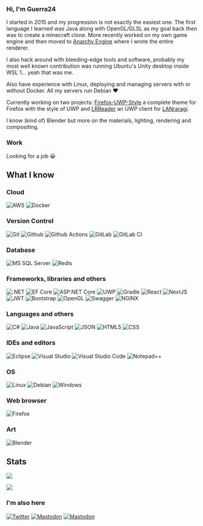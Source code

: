 ### Hi, I'm Guerra24

I started in 2015 and my progression is not exactly the easiest one. The first language I learned was Java along with OpenGL/GLSL as my goal back then was to create a minecraft clone. More recently worked on my own game engine and then moved to [Anarchy Engine](https://github.com/orange451/AnarchyEngine) where I wrote the entire renderer.

I also hack around with bleeding-edge tools and software, probably my most well known contribution was running Ubuntu's Unity desktop inside WSL 1... yeah that was me.

Also have experience with Linux, deploying and managing servers with or without Docker. All my servers run Debian ♥ 

Currently working on two projects: [Firefox-UWP-Style](https://github.com/Guerra24/Firefox-UWP-Style) a complete theme for Firefox with the style of UWP and [LRReader](https://github.com/Guerra24/LRReader) an UWP client for [LANraragi](https://github.com/Difegue/LANraragi).

I know (kind of) Blender but more on the materials, lighting, rendering and compositing.

### Work

Looking for a job 😀

## What I know

<h3 align="left">Cloud</h3>
<p align="left">
  <img src="https://img.shields.io/badge/Amazon_Web_Services-FF9900?style=flat&logo=amazonaws&logoColor=white" alt="AWS" />
  <img src="https://img.shields.io/badge/Docker-2CA5E0?style=flat&logo=docker&logoColor=white" alt="Docker" />
</p>
<h3 align="left">Version Control</h3>
<p align="left">
  <img src="https://img.shields.io/badge/Git-%23F05033.svg?style=flat&logo=git&logoColor=white" alt="Git" />
  <img src="https://img.shields.io/badge/GitHub-100000?style=flat&logo=github&logoColor=white" alt="Github" />
  <img src="https://img.shields.io/badge/GitHub_Actions-2088FF?style=flat&logo=github-actions&logoColor=white" alt="Github Actions" />
  <img src="https://img.shields.io/badge/GitLab-330F63?style=flat&logo=gitlab&logoColor=white" alt="GitLab" />
  <img src="https://img.shields.io/badge/GitLab%20CI-%23181717.svg?style=flat&logo=gitlab&logoColor=white" alt="GitLab CI" />
</p>
<h3 align="left">Database</h3>
<p align="left">
  <img src="https://img.shields.io/badge/MS%20SQL%20Server-CC2927?style=flat&logo=microsoft%20sql%20server&logoColor=white" alt="MS SQL Server" />
  <img src="https://img.shields.io/badge/Redis-%23DD0031.svg?&style=flat&logo=redis&logoColor=white" alt="Redis" />
</p>
<h3 align="left">Frameworks, libraries and others</h3>
<p align="left">
  <img src="https://img.shields.io/badge/.NET-512BD4?style=flat&logo=dotnet&logoColor=white" alt=".NET" />
  <img src="https://img.shields.io/badge/EF_Core-%23512BD4.svg?style=flat&logoColor=white" alt="EF Core" />
  <img src="https://img.shields.io/badge/ASP.NET_Core-%23512BD4.svg?style=flat&logoColor=white" alt="ASP.NET Core" />
  <img src="https://img.shields.io/badge/UWP-%230079d5.svg?style=flat&logo=Windows%2011&logoColor=white" alt="UWP" />
  <img src="https://img.shields.io/badge/Gradle-02303A?style=flat&logo=gradle&logoColor=white" alt="Gradle" />
  <img src="https://img.shields.io/badge/React-%2320232a.svg?style=flat&logo=react&logoColor=%2361DAFB" alt="React" />
  <img src="https://img.shields.io/badge/Next.js-000000?style=flat&logo=nextdotjs&logoColor=white" alt="NextJS" />
  <img src="https://img.shields.io/badge/JWT-black?style=flat&logo=JSON%20web%20tokens" alt="JWT" />
  <img src="https://img.shields.io/badge/Bootstrap-%23563D7C.svg?style=flat&logo=bootstrap&logoColor=white" alt="Bootstrap" />
  <img src="https://img.shields.io/badge/OpenGL-FFFFFF?style=flat&logo=opengl" alt="OpenGL" />
  <img src="https://img.shields.io/badge/Swagger-85EA2D?style=flat&logo=Swagger&logoColor=white" alt="Swagger" />
  <img src="https://img.shields.io/badge/NGINX-009639?style=flat&logo=nginx&logoColor=white" alt="NGINX" />
</p>
<h3 align="left">Languages and others</h3>
<p align="left">
  <img src="https://img.shields.io/badge/C%23-239120?style=flat&logo=c-sharp&logoColor=white" alt="C#" />
  <img src="https://img.shields.io/badge/Java-%23ED8B00.svg?style=flat&logo=openjdk&logoColor=white" alt="Java" />
  <img src="https://img.shields.io/badge/JavaScript-323330?style=flat&logo=javascript&logoColor=F7DF1E" alt="JavaScript" />
  <img src="https://img.shields.io/badge/JSON-5E5C5C?style=flat&logo=json&logoColor=white" alt="JSON" />
  <img src="https://img.shields.io/badge/HTML5-E34F26?style=flat&logo=html5&logoColor=white" alt="HTML5" />
  <img src="https://img.shields.io/badge/CSS3-1572B6?style=flat&logo=css3&logoColor=white" alt="CSS" />
</p>
<h3 align="left">IDEs and editors</h3>
<p align="left">
  <img src="https://img.shields.io/badge/Eclipse-2C2255?style=flat&logo=eclipse&logoColor=white" alt="Eclipse" />
  <img src="https://img.shields.io/badge/Visual_Studio-5C2D91?style=flat&logo=visual%20studio&logoColor=white" alt="Visual Studio" />
  <img src="https://img.shields.io/badge/VSCode-0078D4?style=flat&logo=visual%20studio%20code&logoColor=white" alt="Visual Studio Code" />
  <img src="https://img.shields.io/badge/Notepad++-90E59A.svg?style=flat&logo=notepad%2B%2B&logoColor=black" alt="Notepad++" />
</p>
<h3 align="left">OS</h3>
<p align="left">
  <img src="https://img.shields.io/badge/Linux-FCC624?style=flat&logo=linux&logoColor=black" alt="Linux" />
  <img src="https://img.shields.io/badge/Debian-D70A53?style=flat&logo=debian&logoColor=white" alt="Debian" />
  <img src="https://img.shields.io/badge/Windows-0078D6?style=flat&logo=windows11&logoColor=white" alt="Windows" />
</p>
<h3 align="left">Web browser</h3>
<p align="left">
  <img src="https://img.shields.io/badge/Firefox-FF7139?style=flat&logo=Firefox-Browser&logoColor=white" alt="Firefox" />
</p>
<h3 align="left">Art</h3>
<p align="left">
  <img src="https://img.shields.io/badge/Blender-%23F5792A.svg?style=flat&logo=blender&logoColor=white" alt="Blender" />
</p>

<h2 align="left">Stats</h2>

![](https://github-readme-stats.vercel.app/api?username=Guerra24&show_icons=true&count_private=true&hide_title=true&hide_rank=true&theme=dark)

![](https://github-readme-stats.vercel.app/api/top-langs/?username=Guerra24&theme=dark)

<h3 align="left">I'm also here</h3>
<p align="left">
<a href="https://twitter.com/guerra24_" target="blank"><img align="center" src="https://img.shields.io/badge/Twitter-1DA1F2?style=for-the-badge&logo=twitter&logoColor=white" alt="Twitter" /></a>
<a href="https://www.twitch.tv/guerra24_" target="blank"><img align="center" src="https://img.shields.io/badge/Twitch-%239146FF.svg?style=for-the-badge&logo=Twitch&logoColor=white" alt="Mastodon" /></a>
<a href="https://mastodon.guerra24.net/@lili" target="blank"><img align="center" src="https://img.shields.io/badge/Mastodon-6364FF?style=for-the-badge&logo=Mastodon&logoColor=white" alt="Mastodon" /></a>
</p>
